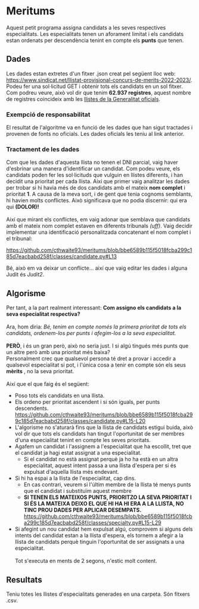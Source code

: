 # Meritums

Aquest petit programa assigna candidats a les seves respectives especialitats. Les especialitats tenen un aforament limitat i els candidats estan ordenats per descendència tenint en compte els **punts** que tenen.

## Dades

Les dades estan extretes d'un fitxer .json creat pel següent lloc web: https://www.sindicat.net/llistat-provisional-concurs-de-merits-2022-2023/. Podeu fer una sol·licitud GET i obtenir tots els candidats en un sol fitxer.
Com podreu veure, això vol dir que tenim **62.937 registres**, aquest nombre de registres coincideix amb les [llistes de la Generalitat oficials](https://educacio.gencat.cat/web/.content/home/arees-actuacio/professors/oposicions/ingres-acces-cossos-docents/concurs-merits/valoracio-provisional/llista-provisional-merits-cos-especialitat.pdf).

### Exempció de responsabilitat

El resultat de l'algoritme va en funció de les dades que han sigut tractades i provenen de fonts no oficials. Les dades oficials les teniu al link anterior.

### Tractament de les dades

Com que les dades d'aquesta llista no tenen el DNI parcial, vaig haver d'esbrinar una manera d'identificar un candidat. 
Com podeu veure, els candidats poden fer les sol·licituds que vulguin en llistes diferents, i han decidit una prioritat per cada llista. 
Així que primer vaig analitzar les dades per trobar si hi havia més de dos candidats amb el mateix **nom complet** i prioritat **1**. 
A causa de la meva sort, i de gent que tenia cognoms semblants, hi havien molts conflictes. Això significava que no podia discernir: qui era qui **(DOLOR)!**
\
\
Així que mirant els conflictes, em vaig adonar que semblava que candidats amb el mateix nom complet estaven en diferents tribunals *(uff)*. 
Vaig decidir implementar una identificació personalitzada concatenant el nom complet i el tribunal:

https://github.com/cthwaite93/meritums/blob/bbe6589b115f5018fcba299c185d7eacbabd258f/classes/candidate.py#L13

Bé, això em va deixar un conflicte... així que vaig editar les dades i alguna Judit és *Judit2*.

## Algorisme

Per tant, a la part realment interessant: **Com assigno els candidats a la seva especialitat respectiva?**
\
\
Ara, hom diria: *Bé, tenim en compte només la primera prioritat de tots els candidats, ordenem-los per punts i afegim-los a la seva especialitat.*
\
\
**PERÒ**, i és un gran però, això no seria just. I si algú tingués més punts que un altre però amb una prioritat més baixa?
\
Personalment crec que qualsevol persona té dret a provar i accedir a qualsevol especialitat si pot, i l'única cosa a tenir en compte són els seus **mèrits** 
, no la seva prioritat.
\
\
Així que el que faig és el següent:
* Poso tots els candidats en una llista.
* Els ordeno per prioritat ascendent i si són iguals, per punts descendents.
https://github.com/cthwaite93/meritums/blob/bbe6589b115f5018fcba299c185d7eacbabd258f/classes/candidate.py#L15-L20
* L'algorisme no s'aturarà fins que la llista de candidats estigui buida, això vol dir que tots els candidats han tingut l'oportunitat de ser membres d'una especialitat tenint en compte les seves prioritats.
* Agafem un candidat i l'assignem a l'especialitat que ha escollit, tret que el candidat ja hagi estat assignat a una especialitat.
    - Si el candidat no està assignat perquè ja ho ha està en un altra especialitat, aquest intent passa a una llista d'espera per si és expulsat d'aquella llista més endevant.
* Si hi ha espai a la llista de l'especialitat, cap dins.
    - En cas contrari, veurem si l'últim membre de la llista té menys punts que el candidat i substituïm aquest membre
    - **SI TENEN ELS MATEIXOS PUNTS, PRIORITZO LA SEVA PRIORITAT I SI ÉS LA MATEIXA DEIXO EL QUE HI HA HI ERA A LA LLISTA, NO TINC PROU DADES PER APLICAR DESEMPATS.**
    https://github.com/cthwaite93/meritums/blob/bbe6589b115f5018fcba299c185d7eacbabd258f/classes/specialty.py#L15-L29
* Si afegint un nou candidat hem expulsat algú, comprovem si alguns dels intents del candidat estan a la llista d'espera, els tornem a afegir a la llista de candidats perquè tinguin l'oportunitat de ser assignats a una especialitat.
\
\
Tot s'executa en ments de 2 segons, n'estic molt content.

## Resultats
Teniu totes les llistes d'especialitats generades en una carpeta. Són fitxers .csv.
